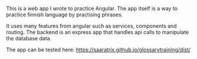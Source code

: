 This is a web app I wrote to practice Angular.
The app itself is a way to practice finnish language by practising phrases.

It uses many features from angular such as services, components and routing.
The backend is an express app that handles api calls to manipulate the database data.  

The app can be tested here: https://saaratrix.github.io/glossarytraining/dist/
